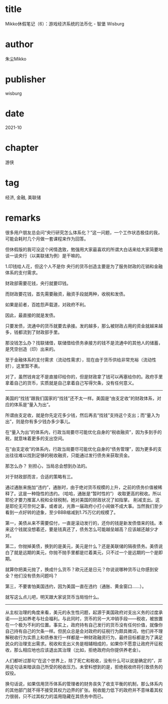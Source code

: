 # title
Mikko休假笔记（6）：游戏经济系统的法币化 - 智堡 Wisburg

# author
朱尘Mikko

# publisher
wisburg

# date
2021-10

# chapter
游侠

# tag
经济, 金融, 美联储

# remarks
很多用户朋友总会问“央行研究怎么体系化？”这一问题，一个工作状态极佳的我，可能会耗时几个月做一套课程来作为回答。

但休假版的我可没这个闲情逸致，勉强用大家最喜欢的所谓大白话来给大家简要地谈一谈央行（以美联储为例）是干嘛的。

1.印钱给人花，但这个人不是你
央行的货币创造主要是为了服务财政的花销和金融体系的支付需求。

财政部需要花钱，央行就要印钱。

而财政要花钱，首先需要融资，融资手段就两种，收税和发债。

如果是前者，百姓怨声载道，对政府不利。

因此，最直接的就是发债。

只要发债，流通中的货币就要去承接。发的越多，那么被财政占用的资金就越来越多，钱都流到了财政部手里。

那没钱怎么办？找联储借，联储借给债务承接方的钱不是流通中的其他人的储蓄，是凭空创造（印）出来的。

至于金融体系的支付需求（流动性需求），现在由于货币供给非常充裕（流动性好），这里暂不表。

对了，虽然钱肯定不是直接印给你的，但是财政拿了钱可以再塞给你的。政府手里拿着自己的货币，实质就是自己拿着自己写得欠条，没有任何意义。

---

美国的“找钱”跟我们国家的“找钱”还不太一样。美国是“由支定收”的财政体系，对应的体系是“量入为出”。

所谓由支定收，就是你先定花多少钱，然后再去“找钱”支持这个支出；而“量入为出”，则是你有多少钱办多少事儿。

在“量入为出”的体系内，行政当局要尽可能优化自身的“税收融资”，因为多到手的税，就意味着更多的支出空间。

在“由支定收”的体系内，行政当局要尽可能优化自身的“债务管理”，因为更多的支出往往难以找到足够的税收融资，只能通过发行债务来获取资金。

那怎么办？
别担心，当局总会想到办法的。

对于财政部而言，合适的策略有三。

通过通胀来施加“违约”，通胀时，由于绝对货币规模的上升，之前的债务价值被稀释了。这是一种隐性的违约。（哈哈，通胀是“暂时性的”）
收取更高的税收。所以耶伦才要力推富人税和全球税制，她对美国的财政状况了如指掌。
削减支出。这是耶伦无可奈何之事，或者说，光靠一届政府小打小闹做不成大事。当然我们至少看到一点好转的迹象，至少BBB缩减到1.75万亿的规模了。


第一，美债从来不需要偿付，一直是滚动发行的，还你的钱是新发债借来的钱。本来这个钱就没想着还，要是钱真还了，债务怎么可能越垒越高？应该越还越少才对。

第二，你抛掉美债，换到的是美元，美元是什么？还是美联储的隔夜债务。美债说白了就是远期的美元，你抛不抛手里都是烂着美元，只不过一个是远期的一个是即期。

就算你把美元抛了，换成什么货币？欧元还是日元？你说说哪种货币让你感到安全？他们没有债务问题吗？

第三，不要害怕美国违约，因为美国一直在违约（通胀、黄金窗口……）。

就写这么点儿吧，明天跟大家说货币当局怕什么。

---

从主权治理的角度来看，美元的永生性问题，起源于美国政府对支出义务的过度承诺——比如养老与社会福利。与此同时，货币的另一大冲销手段——税收，被放置在一个极为不利的位置。事实上，政府持有自己发行的货币没有任何价值，就像你自己持有自己的欠条一样。但民众总是会对政府的征税行为颇具微词，他们并不理解税收行为实质上和债券发行一样都是一种财政融资行为，最终目标都是为了满足民众的治理支出需求。税收和支出义务是相辅相成的，如果你不愿意让政府开征税收，那么相应地也应该退出其治理（比如，拒绝政府向你提供养老金）。

人们都听过那句“在这个世界上，除了死亡和税收，没有什么可以说是确定的”，并用这句话来暗讽自己所受的税收压力。未曾料想到的是，拒绝税收终将引致债务的奴役。

换句话说，如果信用货币体系的管理者的财务丧失了收支平衡的机制，那么体系内的其他部门就不得不接受其权力边界的扩张。税收能力低下的政府并不意味着其权力很弱，只不过其权力的滥用隐藏在其债务中而已。